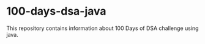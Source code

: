 # 100-days-dsa-java
This repository contains information about 100 Days of DSA challenge using java.
